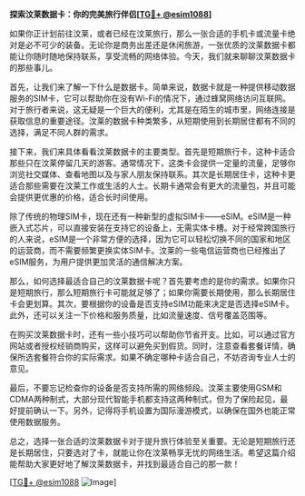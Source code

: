 **探索汶莱数据卡：你的完美旅行伴侣[[TG💪+ @esim1088](https://t.me/s/esim1088)]**

如果你正计划前往汶莱，或者已经在汶莱旅行，那么一张合适的手机卡或流量卡绝对是必不可少的装备。无论你是商务出差还是休闲旅游，一张优质的汶莱数据卡都能让你随时随地保持联系，享受流畅的网络体验。今天，我们就来聊聊汶莱数据卡的那些事儿。

首先，让我们来了解一下什么是数据卡。简单来说，数据卡就是一种提供移动数据服务的SIM卡，它可以帮助你在没有Wi-Fi的情况下，通过蜂窝网络访问互联网。对于旅行者来说，这无疑是一个巨大的便利，尤其是在陌生的城市里，网络连接是获取信息的重要途径。汶莱的数据卡种类繁多，从短期使用到长期居住都有不同的选择，满足不同人群的需求。

接下来，我们来具体看看汶莱数据卡的主要类型。首先是短期旅行卡，这种卡适合那些只在汶莱停留几天的游客。通常情况下，这类卡会提供一定量的流量，足够你浏览社交媒体、查看地图以及与家人朋友保持联系。其次是长期居住卡，这种卡更适合那些需要在汶莱工作或生活的人士。长期卡通常会有更大的流量包，并且可能会提供更优惠的价格，适合长时间使用。

除了传统的物理SIM卡，现在还有一种新型的虚拟SIM卡——eSIM。eSIM是一种嵌入式芯片，可以直接安装在支持它的设备上，无需实体卡槽。对于经常跨国旅行的人来说，eSIM是一个非常方便的选择，因为它可以轻松切换不同的国家和地区的运营商，而不需要频繁更换实体SIM卡。汶莱的一些电信运营商也已经推出了eSIM服务，为用户提供更加灵活的通信解决方案。

那么，如何选择最适合自己的汶莱数据卡呢？首先要考虑的是你的需求。如果你只是短期旅行，那么短期旅行卡可能就足够了；如果你需要长期使用，那么长期居住卡会更划算。其次，要根据你的设备是否支持eSIM功能来决定是否选择eSIM卡。此外，还可以关注一下价格和服务质量，比如流量速度、信号覆盖范围等。

在购买汶莱数据卡时，还有一些小技巧可以帮助你节省开支。比如，可以通过官方网站或者授权经销商购买，这样可以避免买到假货。同时，注意查看套餐详情，确保所选套餐符合你的实际需求。如果不确定哪种卡适合自己，不妨咨询专业人士的意见。

最后，不要忘记检查你的设备是否支持所需的网络频段。汶莱主要使用GSM和CDMA两种制式，大部分现代智能手机都支持这两种制式，但为了保险起见，最好提前确认一下。另外，记得将手机设置为国际漫游模式，以确保在国外也能正常使用数据服务。

总之，选择一张合适的汶莱数据卡对于提升旅行体验至关重要。无论是短期旅行还是长期居住，只要选对了卡，就能让你在汶莱畅享无忧的网络生活。希望这篇介绍能帮助大家更好地了解汶莱数据卡，并找到最适合自己的那一款！

[[TG💪+ @esim1088](https://t.me/s/esim1088) ![Image](https://i.postimg.cc/4NQfJmqS/Snipaste-2025-05-13-00-14-12.png)]